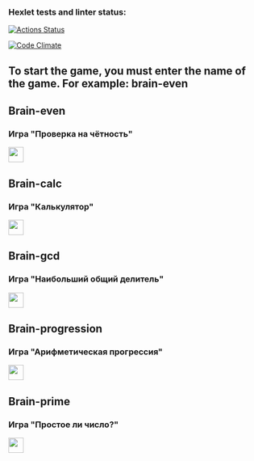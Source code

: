 ### Hexlet tests and linter status:

[![Actions Status](https://github.com/V1adimirrr/frontend-project-44/workflows/hexlet-check/badge.svg)](https://github.com/V1adimirrr/frontend-project-44/actions)

[![Code Climate](https://api.codeclimate.com/v1/badges/ffa9afd06070a7800264/maintainability.svg)](https://codeclimate.com/github/V1adimirrr/frontend-project-44)

## To start the game, you must enter the name of the game. For example: brain-even

## Brain-even

### Игра "Проверка на чётность"

<a href="https://asciinema.org/a/lXiRHDDOfyczwqTwIqKPZl8iq"><img src="https://avatars.githubusercontent.com/u/6506055?s=280&v=4" width = "30" height = "30" /></a>

## Brain-calc

### Игра "Калькулятор"

<a href="https://asciinema.org/a/laKFWb7n6Dp9GCBgQkzTrP113"><img src="https://avatars.githubusercontent.com/u/6506055?s=280&v=4" width = "30" height = "30" /></a>

## Brain-gcd

### Игра "Наибольший общий делитель"

<a href="https://asciinema.org/a/yDoJiigVebbeA2ArLYHsnkdD2"><img src="https://avatars.githubusercontent.com/u/6506055?s=280&v=4" width = "30" height = "30" /></a>

## Brain-progression

### Игра "Арифметическая прогрессия"

<a href="https://asciinema.org/a/riBQqiqktD39UvNG5sHGQy2jU"><img src="https://avatars.githubusercontent.com/u/6506055?s=280&v=4" width = "30" height = "30" /></a>

## Brain-prime

### Игра "Простое ли число?"

<a href="https://asciinema.org/a/Y7bQNE708j9UCfyxeV06XfONm"><img src="https://avatars.githubusercontent.com/u/6506055?s=280&v=4" width = "30" height = "30" /></a>
